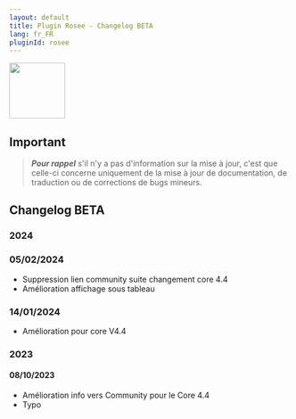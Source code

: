 ```yaml
---
layout: default
title: Plugin Rosee - Changelog BETA
lang: fr_FR
pluginId: rosee
---
```


<img src="{{site.baseurl}}/plugin-rosee/{{site.img}}/rosee_icon.png" class="pluginLogo" width="100" />

## Important

> **_Pour rappel_** s'il n'y a pas d'information sur la mise à jour, c'est que celle-ci concerne uniquement de la mise à jour de documentation, de traduction ou de corrections de bugs mineurs.

## Changelog BETA

### 2024

### 05/02/2024

- Suppression lien community suite changement core 4.4
- Amélioration affichage sous tableau

### 14/01/2024

- Amélioration pour core V4.4

### 2023

#### 08/10/2023

- Amélioration info vers Community pour le Core 4.4
- Typo